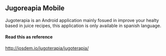 Jugoreapia Mobile
----------------------------------------------

Jugoterapia is an Android application mainly fosued in improve your healty based in juice recipes, this application is only available in spanish language.

#### Read this as reference

http://josdem.io/jugoterapia/jugoterapia/

